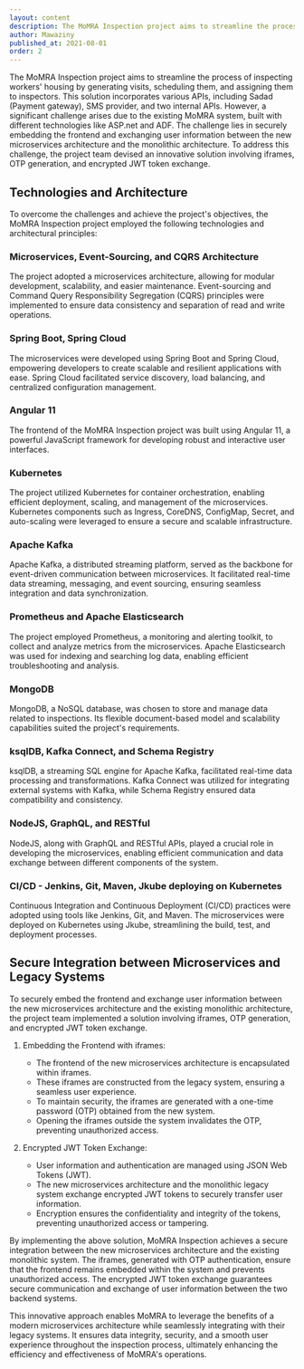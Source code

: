```yaml
---
layout: content
description: The MoMRA Inspection project aims to streamline the process of inspecting workers' housing by generating visits, scheduling them, and assigning them to inspectors
author: Mawaziny
published_at: 2021-08-01
order: 2
---
```

The MoMRA Inspection project aims to streamline the process of inspecting workers' housing by generating visits, scheduling them, and assigning them to inspectors. This solution incorporates various APIs, including Sadad (Payment gateway), SMS provider, and two internal APIs. However, a significant challenge arises due to the existing MoMRA system, built with different technologies like ASP.net and ADF. The challenge lies in securely embedding the frontend and exchanging user information between the new microservices architecture and the monolithic architecture. To address this challenge, the project team devised an innovative solution involving iframes, OTP generation, and encrypted JWT token exchange.

## Technologies and Architecture

To overcome the challenges and achieve the project's objectives, the MoMRA Inspection project employed the following technologies and architectural principles:

### Microservices, Event-Sourcing, and CQRS Architecture

The project adopted a microservices architecture, allowing for modular development, scalability, and easier maintenance. Event-sourcing and Command Query Responsibility Segregation (CQRS) principles were implemented to ensure data consistency and separation of read and write operations.

### Spring Boot, Spring Cloud

The microservices were developed using Spring Boot and Spring Cloud, empowering developers to create scalable and resilient applications with ease. Spring Cloud facilitated service discovery, load balancing, and centralized configuration management.

### Angular 11

The frontend of the MoMRA Inspection project was built using Angular 11, a powerful JavaScript framework for developing robust and interactive user interfaces.

### Kubernetes

The project utilized Kubernetes for container orchestration, enabling efficient deployment, scaling, and management of the microservices. Kubernetes components such as Ingress, CoreDNS, ConfigMap, Secret, and auto-scaling were leveraged to ensure a secure and scalable infrastructure.

### Apache Kafka

Apache Kafka, a distributed streaming platform, served as the backbone for event-driven communication between microservices. It facilitated real-time data streaming, messaging, and event sourcing, ensuring seamless integration and data synchronization.

### Prometheus and Apache Elasticsearch

The project employed Prometheus, a monitoring and alerting toolkit, to collect and analyze metrics from the microservices. Apache Elasticsearch was used for indexing and searching log data, enabling efficient troubleshooting and analysis.

### MongoDB

MongoDB, a NoSQL database, was chosen to store and manage data related to inspections. Its flexible document-based model and scalability capabilities suited the project's requirements.

### ksqlDB, Kafka Connect, and Schema Registry

ksqlDB, a streaming SQL engine for Apache Kafka, facilitated real-time data processing and transformations. Kafka Connect was utilized for integrating external systems with Kafka, while Schema Registry ensured data compatibility and consistency.

### NodeJS, GraphQL, and RESTful

NodeJS, along with GraphQL and RESTful APIs, played a crucial role in developing the microservices, enabling efficient communication and data exchange between different components of the system.

### CI/CD - Jenkins, Git, Maven, Jkube deploying on Kubernetes

Continuous Integration and Continuous Deployment (CI/CD) practices were adopted using tools like Jenkins, Git, and Maven. The microservices were deployed on Kubernetes using Jkube, streamlining the build, test, and deployment processes.

## Secure Integration between Microservices and Legacy Systems

To securely embed the frontend and exchange user information between the new microservices architecture and the existing monolithic architecture, the project team implemented a solution involving iframes, OTP generation, and encrypted JWT token exchange.

1. Embedding the Frontend with iframes:
   - The frontend of the new microservices architecture is encapsulated within iframes.
   - These iframes are constructed from the legacy system, ensuring a seamless user experience.
   - To maintain security, the iframes are generated with a one-time password (OTP) obtained from the new system.
   - Opening the iframes outside the system invalidates the OTP, preventing unauthorized access.

2. Encrypted JWT Token Exchange:
   - User information and authentication are managed using JSON Web Tokens (JWT).
   - The new microservices architecture and the monolithic legacy system exchange encrypted JWT tokens to securely transfer user information.
   - Encryption ensures the confidentiality and integrity of the tokens, preventing unauthorized access or tampering.

By implementing the above solution, MoMRA Inspection achieves a secure integration between the new microservices architecture and the existing monolithic system. The iframes, generated with OTP authentication, ensure that the frontend remains embedded within the system and prevents unauthorized access. The encrypted JWT token exchange guarantees secure communication and exchange of user information between the two backend systems.

This innovative approach enables MoMRA to leverage the benefits of a modern microservices architecture while seamlessly integrating with their legacy systems. It ensures data integrity, security, and a smooth user experience throughout the inspection process, ultimately enhancing the efficiency and effectiveness of MoMRA's operations.